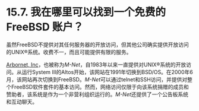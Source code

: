 # 15.7. 我在哪里可以找到一个免费的 FreeBSD 账户？

虽然FreeBSD不提供对其任何服务器的开放访问，但其他公司确实提供开放访问的UNIX®系统。收费不一，而且可能提供有限的服务。

[Arbornet, Inc](http://www.arbornet.org/)，也被称为*M-Net*，自1983年以来一直提供对UNIX®系统的开放访问。从运行System III的Altos开始，该网站在1991年切换到BSD/OS。在2000年6月，该网站再次切换到FreeBSD。*M-Net*可以通过telnet和SSH访问，并提供对整个FreeBSD软件套件的基本访问。然而，网络访问仅限于向该系统捐赠的成员和赞助者，该系统是作为一个非营利组织运行的。*M-Net*还提供了一个公告板系统和互动聊天。
